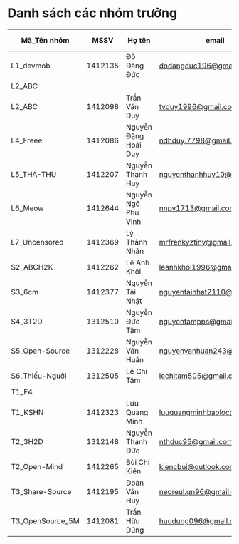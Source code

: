 # Danh sách các nhóm trưởng 

Mã_Tên nhóm |  MSSV | Họ tên | email |  Tài khoản GitHub
----------- | ----- | ------ | ----- | -------------------
L1_devmob |1412135 |Đỗ Đăng Đức |dodangduc196@gmail.com |dodangduc 
L2_ABC | | | | 
L2_ABC | 1412098 | Trần Văn Duy | tvduy1996@gmail.com | tvduy
L4_Freee |1412086 |Nguyễn Đặng Hoài Duy |ndhduy.7798@gmail.com |ngray1747 
L5_THA-THU |1412207 |Nguyễn Thanh Huy | nguyenthanhhuy10@gmail.com| thanhhuykhtn
L6_Meow | 1412644|Nguyễn Ngô Phú Vinh | nnpv1713@gmail.com| manaclan
L7_Uncensored |1412369|Lý Thành Nhân|mrfrenkyztiny@gmail.com |FrenkyzKing 
S2_ABCH2K |1412262|Lê Anh Khôi|leanhkhoi1996@gmail.com|leanhkhoi
S3_6cm |1412377 |Nguyễn Tài Nhật |nguyentainhat2110@gmail.com |NhatNTN 
S4_3T2D |1312510|Nguyễn Đức Tâm|nguyentampps@gmail.com|nguyentamkhtn 
S5_Open-Source |1312228 |Nguyễn Văn Huấn |nguyenvanhuan243@gmail.com |tacke243 
S6_Thiếu-Người |1312505 |Lê Chí Tâm |lechitam505@gmail.com |lechitam 
T1_F4 | | | | 
T1_KSHN |1412323 |Lưu Quang Minh |luuquangminhbaoloc@gmail.com | minhmeo753
T2_3H2D |1312148|Nguyễn Thanh Đức|nthduc95@gmail.com|1312148
T2_Open-Mind |1412265 |Bùi Chí Kiên |kiencbui@outlook.com |kiencbui 
T3_Share-Source | 1412195 | Đoàn Văn Huy | neoreul.qn96@gmail.com | Neoreul
T3_OpenSource_5M |1412081 |Trần Hữu Dũng |huudung096@gmail.com |dungtranhcmus 
